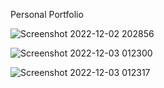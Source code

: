 Personal Portfolio

![Screenshot 2022-12-02 202856](https://user-images.githubusercontent.com/86045544/205375202-023c8663-4ae4-4375-9aa5-626b987c6146.png)


![Screenshot 2022-12-03 012300](https://user-images.githubusercontent.com/86045544/205375218-5627c05c-358b-4bb9-b762-c740cf484d36.png)


![Screenshot 2022-12-03 012317](https://user-images.githubusercontent.com/86045544/205375235-2cf5a53c-7919-47e5-aadd-809723f1d920.png)
